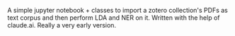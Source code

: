 A simple jupyter notebook + classes to import a zotero collection's PDFs as text corpus and then perform LDA and NER on it. Written with the help of claude.ai. Really a very early version.
